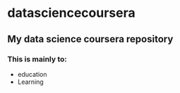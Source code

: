 # datasciencecoursera
## My data science coursera repository
### This is mainly to:
* education
* Learning

